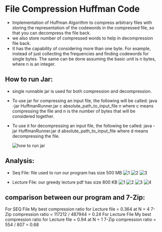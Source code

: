 # File Compression Huffman Code
  - Implementation of Huffman Algorithm to compress arbitrary files with storing the representation of the codewords in the compressed file,
    so that you can decompress the file back.
  - we also store number of compressed words to help in decompression file back.
  - It has the capability of considering more than one byte. For example, instead of just collecting the frequencies and finding codewords for single bytes.
    The same can be done assuming the basic unit is n bytes, where n is an integer.
    
## How to run Jar:
  - single runnable jar is used for both compression and decompression.
  - To use jar for compressing an input file, the following will be called:
        java -jar HuffmanRunner.jar c absolute_path_to_input_file n
    where c means compressing the file and n is the number of bytes that will be considered together.
  - To use it for decompressing an input file, the following be called: 
        java -jar HuffmanRunner.jar d absolute_path_to_input_file
    where d means decompressing the file.
    
    ![how to run jar](https://user-images.githubusercontent.com/95590176/215638049-da018822-be91-4f71-bc99-e9128f7c4fc6.jpg)
    
## Analysis:
  - Seq File: file used to run our program has size 500 MB
  ![1](https://user-images.githubusercontent.com/95590176/215638650-fea672da-e651-486b-86e9-007212f34584.jpg)
  ![2](https://user-images.githubusercontent.com/95590176/215638654-f2c5161e-1e95-48cc-8605-6e1971c30026.jpg)
  ![3](https://user-images.githubusercontent.com/95590176/215638657-a0e7fd8c-5f3e-46db-89c9-5ae92f4221f9.jpg)

  - Lecture File: our greedy lecture pdf has size 800 KB
    ![1](https://user-images.githubusercontent.com/95590176/215639194-4fcde865-b4b4-45fa-bd4f-dd734f0fad18.jpg)
    ![2](https://user-images.githubusercontent.com/95590176/215639197-9e6d6710-ce96-48a0-a10c-232c54e0f19a.jpg)
    ![3](https://user-images.githubusercontent.com/95590176/215639199-e5f0ff9d-ee37-4075-b660-3f3344e7c89d.jpg)
    ![4](https://user-images.githubusercontent.com/95590176/215639200-c758cf9f-bb32-4148-8720-5254f196061f.jpg)

## comparison between our program and 7-Zip:
For SEQ File
My best compression ratio for Lecture file = 0.364 at N = 4
7-Zip compression ratio = 117212 / 487944 = 0.24
For Lecture File
My best compression ratio for Lecture file = 0.94 at N = 1
7-Zip compression ratio = 554 / 807 = 0.68
    
  
